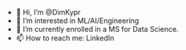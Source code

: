 - 👋 Hi, I’m @DimKypr
- 👀 I’m interested in ML/AI/Engineering
- 🌱 I’m currently enrolled in a MS for Data Science.
- 📫 How to reach me: LinkedIn
